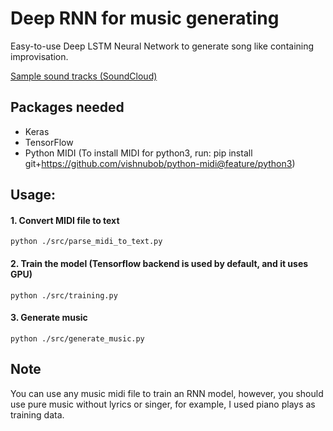 # Deep RNN for music generating

Easy-to-use Deep LSTM Neural Network to generate song like containing improvisation.

[Sample sound tracks (SoundCloud)](https://soundcloud.com/user-259574192/generated-song2)


## Packages needed

 - Keras
 - TensorFlow
 - Python MIDI (To install MIDI for python3, run: pip install git+https://github.com/vishnubob/python-midi@feature/python3)

## Usage:

  #### 1. Convert MIDI file to text

  ```
  python ./src/parse_midi_to_text.py
  ```

  #### 2. Train the model (Tensorflow backend is used by default, and it uses GPU)

  ```
  python ./src/training.py
  ```

  #### 3. Generate music

  ```
  python ./src/generate_music.py
  ```

## Note

   You can use any music midi file to train an RNN model, however, you should use pure music without lyrics or singer, for example, I used piano plays as training data.